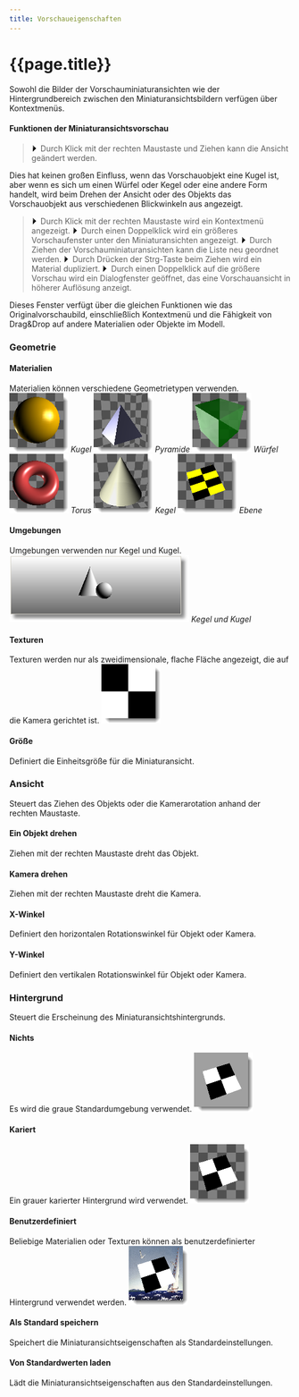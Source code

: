 ```yaml
---
title: Vorschaueigenschaften
---
```


# {{page.title}}
Sowohl die Bilder der Vorschauminiaturansichten wie der Hintergrundbereich zwischen den Miniaturansichtsbildern verfügen über Kontextmenüs.

#### Funktionen der Miniaturansichtsvorschau

>![images/number-onestep.gif](images/number-onestep.gif)Durch Klick mit der rechten Maustaste und Ziehen kann die Ansicht geändert werden.

Dies hat keinen großen Einfluss, wenn das Vorschauobjekt eine Kugel ist, aber wenn es sich um einen Würfel oder Kegel oder eine andere Form handelt, wird beim Drehen der Ansicht oder des Objekts das Vorschauobjekt aus verschiedenen Blickwinkeln aus angezeigt.

>![images/number-onestep.gif](images/number-onestep.gif)Durch Klick mit der rechten Maustaste wird ein Kontextmenü angezeigt.
>![images/number-onestep.gif](images/number-onestep.gif)Durch einen Doppelklick wird ein größeres Vorschaufenster unter den Miniaturansichten angezeigt.
>![images/number-onestep.gif](images/number-onestep.gif)Durch Ziehen der Vorschauminiaturansichten kann die Liste neu geordnet werden.
>![images/number-onestep.gif](images/number-onestep.gif)Durch Drücken der Strg-Taste beim Ziehen wird ein Material dupliziert.
>![images/number-onestep.gif](images/number-onestep.gif)Durch einen Doppelklick auf die größere Vorschau wird ein Dialogfenster geöffnet, das eine Vorschauansicht in höherer Auflösung anzeigt.

Dieses Fenster verfügt über die gleichen Funktionen wie das Originalvorschaubild, einschließlich Kontextmenü und die Fähigkeit von Drag&Drop auf andere Materialien oder Objekte im Modell.

### Geometrie

#### Materialien
Materialien können verschiedene Geometrietypen verwenden.
![images/thumbnailsphere.png](images/thumbnailsphere.png) *Kugel*
![images/thumbnailpyramid.png](images/thumbnailpyramid.png) *Pyramide*
![images/thumbnailcube.png](images/thumbnailcube.png) *Würfel*
![images/thumbnailtorus.png](images/thumbnailtorus.png) *Torus*
![images/thumbnailcone.png](images/thumbnailcone.png) *Kegel*
![images/thumbnailplane.png](images/thumbnailplane.png) *Ebene*

#### Umgebungen
Umgebungen verwenden nur Kegel und Kugel.
![images/environmentthumbnail.png](images/environmentthumbnail.png) *Kegel und Kugel*

#### Texturen
Texturen werden nur als zweidimensionale, flache Fläche angezeigt, die auf die Kamera gerichtet ist.
![images/texturepreview.png](images/texturepreview.png)

#### Größe
Definiert die Einheitsgröße für die Miniaturansicht.

### Ansicht
Steuert das Ziehen des Objekts oder die Kamerarotation anhand der rechten Maustaste.

#### Ein Objekt drehen
Ziehen mit der rechten Maustaste dreht das Objekt.

#### Kamera drehen
Ziehen mit der rechten Maustaste dreht die Kamera.

#### X-Winkel
Definiert den horizontalen Rotationswinkel für Objekt oder Kamera.

#### Y-Winkel
Definiert den vertikalen Rotationswinkel für Objekt oder Kamera.

### Hintergrund
Steuert die Erscheinung des Miniaturansichtshintergrunds.

#### Nichts
Es wird die graue Standardumgebung verwendet.
![images/thumbnailbackground-001.png](images/thumbnailbackground-001.png)

#### Kariert
Ein grauer karierter Hintergrund wird verwendet.
![images/thumbnailbackground-002.png](images/thumbnailbackground-002.png)

#### Benutzerdefiniert
Beliebige Materialien oder Texturen können als benutzerdefinierter Hintergrund verwendet werden.
![images/thumbnailbackground-003.png](images/thumbnailbackground-003.png)

####  **Als Standard speichern**
Speichert die Miniaturansichtseigenschaften als Standardeinstellungen.

####  **Von Standardwerten laden**
Lädt die Miniaturansichtseigenschaften aus den Standardeinstellungen.